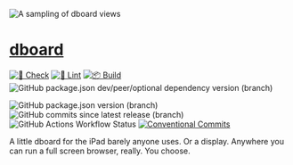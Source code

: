 ![A sampling of dboard views](https://github.com/dgrebb/dboard/wiki/img/dashboard-banner.webp)

# [dboard](https://github.com/dgrebb/dboard)

[![🧐 Check](https://github.com/dgrebb/dboard/actions/workflows/check.yml/badge.svg?branch=develop&event=pull_request)](https://github.com/dgrebb/dboard/actions/workflows/check.yml) [![🧹 Lint](https://github.com/dgrebb/dboard/actions/workflows/lint.yml/badge.svg?event=pull_request)](https://github.com/dgrebb/dboard/actions/workflows/lint.yml) [![📦 Build](https://github.com/dgrebb/dboard/actions/workflows/build.yml/badge.svg?branch=develop&event=pull_request)](https://github.com/dgrebb/dboard/actions/workflows/build.yml) ![GitHub package.json dev/peer/optional dependency version (branch)](https://img.shields.io/github/package-json/dependency-version/dgrebb/dboard/dev/svelte/develop)

![GitHub package.json version (branch)](https://img.shields.io/github/package-json/v/dgrebb/dboard/main) ![GitHub commits since latest release (branch)](https://img.shields.io/github/commits-since/dgrebb/dboard/latest/develop) ![GitHub Actions Workflow Status](https://img.shields.io/github/actions/workflow/status/dgrebb/dboard/build.yml) [![Conventional Commits](https://img.shields.io/badge/Conventional%20Commits-1.0.0-yellow.svg)](https://conventionalcommits.org)

A little dboard for the iPad barely anyone uses. Or a display. Anywhere you can run a full screen browser, really. You choose.

